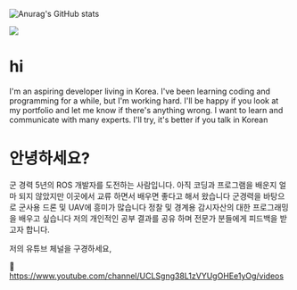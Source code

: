 
![Anurag's GitHub stats](https://github-readme-stats.vercel.app/api?username=leeeju&show_icons=true&theme=radical)


<img src="https://img.shields.io/badge/my_blog-3DDC84?style=flat-square&logo=my_blog&logoColor=white"/>


# hi

I'm an aspiring developer living in Korea. I've been learning
coding and programming for a while, but I'm working hard. I'll be happy 
if you look at my portfolio and let me know if there's anything wrong.
I want to learn and communicate with many experts. I'll try, it's better if you talk in Korean

# 안녕하세요? 

군 경력 5년의 ROS 개발자를 도전하는 사람입니다.
아직 코딩과 프로그램을 배운지 얼마 되지 않았지만 이곳에서 교류 하면서 배우면 좋다고 해서 왔습니다
군경력을 바탕으로 군사용 드론 및 UAV에 흥미가 많습니다 정찰 및 경계용 감시자산의 대한 프로그래밍을 배우고 싶습니다
저의 개인적인 공부 결과를 공유 하며 전문가 분들에게 피드백을 받고자 합니다.

저의 유튜브 체널을 구경하세요, 


:link: https://www.youtube.com/channel/UCLSgng38L1zVYUgOHEe1yOg/videos 
